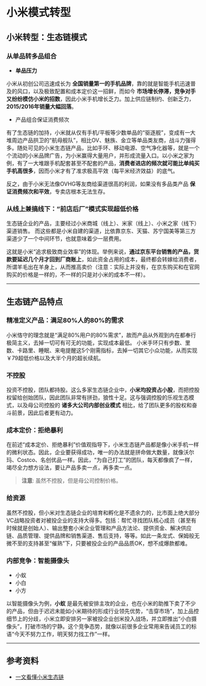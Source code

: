 # 小米模式转型

## 小米转型：生态链模式

### 从单品转多品组合

- **单品压力**

小米从初创公司迅速成长为 **全国销量第一的手机品牌**，靠的就是智能手机迅速普及的风口，以及极致配置和成本定价这一招鲜，而如今 **市场增长停滞，竞争对手又纷纷模仿小米的招数**，因此小米手机增长乏力。加上供应链制约、创新乏力，**2015/2016年销量大幅回落**。

- 产品组合保证消费频次

有了生态链的加持，小米就从仅有手机/平板等少数单品的“驱逐舰”，变成有一大堆周边产品拱卫的“航母舰队”，相比OV、魅族、金立等单品类友商，战斗力强得多。随处可见的小米生态链产品，比如手环、移动电源、空气净化器等，就是一个个流动的小米品牌广告，为小米赢得大量用户，并形成流量入口。以小米之家为例，有了一大堆跟手机配套甚至不配套的产品，**消费者进店的频次就可能比单纯买手机高很多**，因而小米才有了准求极高平效（每平米经济效益）的底气。

反之，由于小米无法像OVHG等友商给渠道很高的利润，如果没有多品类产品 **保证消费频次和平效**，专卖店根本无法生存。

### 从线上兼搞线下：“前店后厂”模式实现超低价格

生态链企业的产品，主要经过小米商城（线上）、米家（线上）、小米之家（线下）渠道销售。
而这些都是小米自建的渠道，比依靠京东、天猫、苏宁国美等第三方渠道少了一个中间环节，也就意味着少一层费用。

这就是小米“追求极致商业效率”的体现。举例来说，**通过京东平台销售的产品，货款要延迟几个月才回到厂商账上**，如此资金占用的成本，最终都会转嫁给消费者，所谓羊毛出在羊身上，从而推高卖价（注意：实际上并没有，在京东购买和在官网购买的价格是一样的，不一样的只是对小米的成本不一样）。

------

## 生态链产品特点

### 精准定义产品：满足80%人的80%的需求

小米恪守的理念就是“满足80%用户的80%需求”，故而产品从外观到内在都奉行极简主义，去掉一切可有可无的功能，实现成本最低。
小米手环只有步数、里数、卡路里、睡眠、来电提醒这5个刚需指标，去掉一切其它小众功能，从而实现￥79超低价格以及大半个月的超长续航。

### 不控股

投资不控股，团队都持股。这么多家生态链企业中，**小米均投资占小股**，而把控股权留给创始团队，因此团队非常有拼劲，狼性十足。这与强调控股的乐视生态模式，以及母公司控股的 **诸多大公司内部创业模式** 相比，给了团队更多的股权和奋斗前景，因此后者更有动力。

### 成本定价：拒绝暴利

在前述“成本定价、拒绝暴利”价值观指导下，小米生态链产品都是像小米手机一样的微利状态。因此，企业要获得成功，唯一的办法就是拼命做大数量，就像沃尔玛、Costco、名创优品一样。因此，“为自己打工”的团队，每天都像疯了一样，竭尽全力想方设法，要让产品多卖一点，再多卖一点。

>**注意**: 虽然不控股，但是母公司控制价格。

### 给资源

虽然不控股，但小米对生态链企业的培育和孵化是不遗余力的，比市面上绝大部分VC战略投资者对被投企业的支持大得多。包括：帮忙寻找团队核心成员（甚至有时候就是创始人）、输出整套小米企业管理和产品方法论、提供资金、解决供应链、品质管理、提供品牌和销售渠道、售后支持，等等。如此一条龙式、保姆般无微不至的支持甚至“催熟”下，只要被投企业的产品品质OK，想不成爆款都难。

### 内部竞争：智能摄像头

- 小蚁
- 小白
- 小方

以智能摄像头为例，**小蚁** 是最先被安排主攻的企业，也在小米的助推下卖了不少的产品，但由于迟迟未能如小米期待的形成行业领先优势，“击穿市场”，加上品控细节上的分歧，小米立即安排另一家被投企业创米投入战场，并立即推出“小白摄像头”，打破市场的宁静。这个竞争态势，就像以前很多企业常用来告诫员工的标语“今天不努力工作，明天努力找工作”一样。



-----

## 参考资料

- [一文看懂小米生态链](https://www.jianshu.com/p/add77eae3549)
